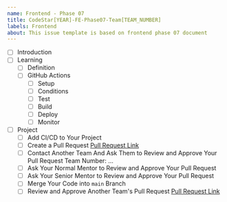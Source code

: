 ```yaml
---
name: Frontend - Phase 07
title: CodeStar[YEAR]-FE-Phase07-Team[TEAM_NUMBER]
labels: Frontend
about: This issue template is based on frontend phase 07 document
---
```


-   [ ] Introduction
-   [ ] Learning
    -   [ ] Definition
    -   [ ] GitHub Actions
        -   [ ] Setup
        -   [ ] Conditions
        -   [ ] Test
        -   [ ] Build
        -   [ ] Deploy
        -   [ ] Monitor
-   [ ] Project
    -   [ ] Add CI/CD to Your Project
    -   [ ] Create a Pull Request
            [Pull Request Link](#)
    -   [ ] Contact Another Team And Ask Them to Review and Approve Your Pull Request
            Team Number: ...
    -   [ ] Ask Your Normal Mentor to Review and Approve Your Pull Request
    -   [ ] Ask Your Senior Mentor to Review and Approve Your Pull Request
    -   [ ] Merge Your Code into `main` Branch
    -   [ ] Review and Approve Another Team's Pull Request
            [Pull Request Link](#)
